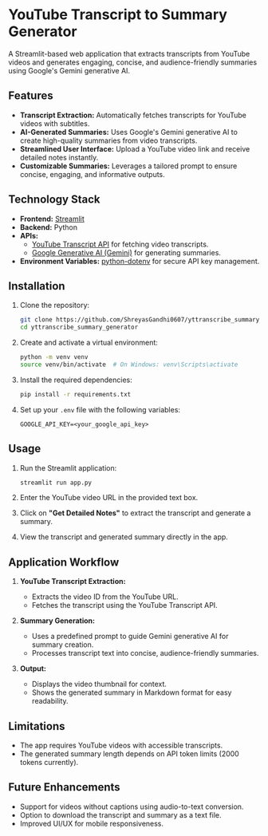 
# YouTube Transcript to Summary Generator

A Streamlit-based web application that extracts transcripts from YouTube videos and generates engaging, concise, and audience-friendly summaries using Google's Gemini generative AI.

## Features

- **Transcript Extraction:** Automatically fetches transcripts for YouTube videos with subtitles.
- **AI-Generated Summaries:** Uses Google's Gemini generative AI to create high-quality summaries from video transcripts.
- **Streamlined User Interface:** Upload a YouTube video link and receive detailed notes instantly.
- **Customizable Summaries:** Leverages a tailored prompt to ensure concise, engaging, and informative outputs.

## Technology Stack

- **Frontend:** [Streamlit](https://streamlit.io/)
- **Backend:** Python
- **APIs:** 
  - [YouTube Transcript API](https://pypi.org/project/youtube-transcript-api/) for fetching video transcripts.
  - [Google Generative AI (Gemini)](https://developers.generativeai.google/) for generating summaries.
- **Environment Variables:** [python-dotenv](https://pypi.org/project/python-dotenv/) for secure API key management.

## Installation

1. Clone the repository:
   ```bash
   git clone https://github.com/ShreyasGandhi0607/yttranscribe_summary_generator.git
   cd yttranscribe_summary_generator
   ```

2. Create and activate a virtual environment:
   ```bash
   python -m venv venv
   source venv/bin/activate  # On Windows: venv\Scripts\activate
   ```

3. Install the required dependencies:
   ```bash
   pip install -r requirements.txt
   ```

4. Set up your `.env` file with the following variables:
   ```env
   GOOGLE_API_KEY=<your_google_api_key>
   ```

## Usage

1. Run the Streamlit application:
   ```bash
   streamlit run app.py
   ```

2. Enter the YouTube video URL in the provided text box.

3. Click on **"Get Detailed Notes"** to extract the transcript and generate a summary.

4. View the transcript and generated summary directly in the app.

## Application Workflow

1. **YouTube Transcript Extraction:**
   - Extracts the video ID from the YouTube URL.
   - Fetches the transcript using the YouTube Transcript API.

2. **Summary Generation:**
   - Uses a predefined prompt to guide Gemini generative AI for summary creation.
   - Processes transcript text into concise, audience-friendly summaries.

3. **Output:**
   - Displays the video thumbnail for context.
   - Shows the generated summary in Markdown format for easy readability.


## Limitations

- The app requires YouTube videos with accessible transcripts.
- The generated summary length depends on API token limits (2000 tokens currently).

## Future Enhancements

- Support for videos without captions using audio-to-text conversion.
- Option to download the transcript and summary as a text file.
- Improved UI/UX for mobile responsiveness.
#
